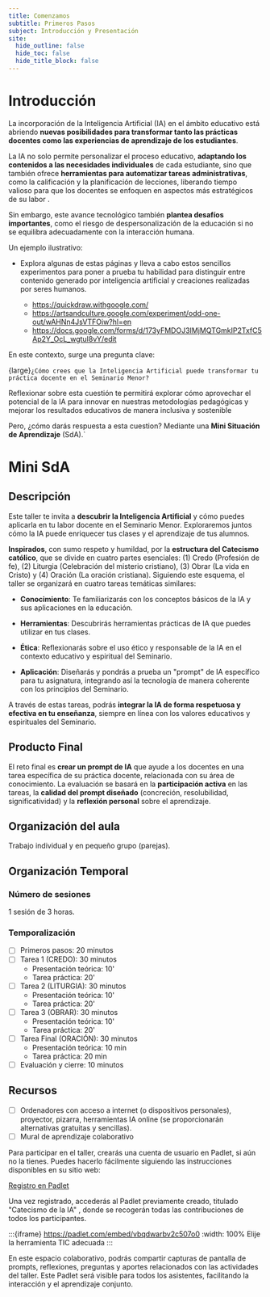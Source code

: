 ```yaml
---
title: Comenzamos
subtitle: Primeros Pasos
subject: Introducción y Presentación
site:
  hide_outline: false
  hide_toc: false
  hide_title_block: false
---
```


# Introducción

La incorporación de la Inteligencia Artificial (IA) en el ámbito educativo está abriendo **nuevas posibilidades para transformar tanto las prácticas docentes como las experiencias de aprendizaje de los estudiantes**. 

La IA no solo permite personalizar el proceso educativo, **adaptando los contenidos a las necesidades individuales** de cada estudiante, sino que también ofrece **herramientas para automatizar tareas administrativas**, como la calificación y la planificación de lecciones, liberando tiempo valioso para que los docentes se enfoquen en aspectos más estratégicos de su labor . 

Sin embargo, este avance tecnológico también **plantea desafíos importantes**, como el riesgo de despersonalización de la educación si no se equilibra adecuadamente con la interacción humana. 

Un ejemplo ilustrativo:

* Explora algunas de estas páginas y lleva a cabo estos sencillos experimentos para poner a prueba tu habilidad para distinguir entre contenido generado por inteligencia artificial y creaciones realizadas por seres humanos.

  * https://quickdraw.withgoogle.com/
  * https://artsandculture.google.com/experiment/odd-one-out/wAHNn4JsVTFOiw?hl=en
  * https://docs.google.com/forms/d/173yFMDOJ3IMjMQTGmkIP2TxfC5Ap2Y_OcL_wgtuI8vY/edit

En este contexto, surge una pregunta clave:

{large}`¿Cómo crees que la Inteligencia Artificial puede transformar tu práctica docente en el Seminario Menor?`

Reflexionar sobre esta cuestión te permitirá explorar cómo aprovechar el potencial de la IA para innovar en nuestras metodologías pedagógicas y mejorar los resultados educativos de manera inclusiva y sostenible

Pero, ¿cómo darás respuesta a esta cuestion? Mediante una **Mini Situación de Aprendizaje** (SdA).`


# Mini SdA

##  Descripción


Este taller te invita a **descubrir la Inteligencia Artificial** y cómo puedes aplicarla en tu labor docente en el Seminario Menor. Exploraremos juntos cómo la IA puede enriquecer tus clases y el aprendizaje de tus alumnos.

**Inspirados**, con sumo respeto y humildad, por la **estructura del Catecismo católico**, que se divide en cuatro partes esenciales: (1) Credo (Profesión de fe), (2) Liturgia (Celebración del misterio cristiano), (3) Obrar (La vida en Cristo) y (4) Oración (La oración cristiana). Siguiendo este esquema, el taller se organizará en cuatro tareas temáticas similares:

* **Conocimiento**: Te familiarizarás con los conceptos básicos de la IA y sus aplicaciones en la educación.

* **Herramientas**: Descubrirás herramientas prácticas de IA que puedes utilizar en tus clases.

* **Ética**: Reflexionarás sobre el uso ético y responsable de la IA en el contexto educativo y espiritual del Seminario.

* **Aplicación**: Diseñarás y pondrás a prueba un "prompt" de IA específico para tu asignatura, integrando así la tecnología de manera coherente con los principios del Seminario.

A través de estas tareas, podrás **integrar la IA de forma respetuosa y efectiva en tu enseñanza**, siempre en línea con los valores educativos y espirituales del Seminario.

## Producto Final

El reto final es **crear un prompt de IA** que ayude a los docentes en una tarea específica de su práctica docente,  relacionada con su área de conocimiento.  La evaluación se basará en la **participación activa** en las tareas, la **calidad del prompt diseñado** (concreción, resolubilidad, significatividad) y la **reflexión personal** sobre el aprendizaje.  

## Organización del aula

Trabajo individual y en pequeño grupo (parejas).

## Organización Temporal

### Número de sesiones

1 sesión de 3 horas.

### Temporalización

- [ ] Primeros pasos: 20 minutos
- [ ] Tarea 1 (CREDO): 30 minutos 
  - Presentación teórica: 10'
  - Tarea práctica: 20'
- [ ] Tarea 2 (LITURGIA): 30 minutos 
  - Presentación teórica: 10'
  - Tarea práctica: 20'
- [ ] Tarea 3 (OBRAR): 30 minutos
  - Presentación teórica: 10' 
  - Tarea práctica: 20'
- [ ] Tarea Final (ORACIÓN): 30 minutos
  - Presentación teórica: 10 min
  - Tarea práctica: 20 min
- [ ] Evaluación y cierre: 10 minutos

## Recursos

- [ ] Ordenadores con acceso a internet (o dispositivos personales),  proyector,  pizarra,  herramientas IA online (se proporcionarán alternativas gratuitas y sencillas).
- [ ] Mural de aprendizaje colaborativo

Para participar en el taller, crearás una cuenta de usuario en Padlet, si aún no la tienes. Puedes hacerlo fácilmente siguiendo las instrucciones disponibles en su sitio web: 

[Registro en Padlet](https://padlet.com/auth/signup)

Una vez registrado, accederás al Padlet previamente creado, titulado "Catecismo de la IA" , donde se recogerán todas las contribuciones de todos los participantes. 

:::{iframe} https://padlet.com/embed/vbqdwarbv2c507o0
:width: 100%
Elije la herramienta TIC adecuada
:::

En este espacio colaborativo, podrás compartir capturas de pantalla de prompts, reflexiones, preguntas y aportes relacionados con las actividades del taller. Este Padlet será visible para todos los asistentes, facilitando la interacción y el aprendizaje conjunto.
